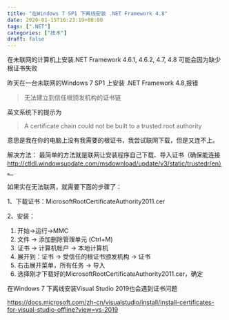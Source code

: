 ```yaml
---
title: "在Windows 7 SP1 下离线安装 .NET Framework 4.8"
date: 2020-01-15T16:23:19+08:00
tags: [".NET"]
categories: ["技术"]
draft: false
---
```

在未联网的计算机上安装.NET Framework 4.6.1, 4.6.2, 4.7, 4.8 可能会因为缺少根证书失败<!--more-->

昨天在一台未联网的Windows 7 SP1 上安装 .NET Framework 4.8,报错

>无法建立到信任根颁发机构的证书链

英文系统下的提示为

>A certificate chain could not be built to a trusted root authority

意思是我在你的电脑上没有我需要的根证书，我尝试联网下载，但是又连不上。

解决方法： 最简单的方法就是联网让安装程序自己下载、导入证书（确保能连接 http://ctldl.windowsupdate.com/msdownload/update/v3/static/trustedr/en）。

如果实在无法联网，就需要下面的步骤了：

1、下载证书：MicrosoftRootCertificateAuthority2011.cer

2、安装：

  1. 开始→运行→MMC
  2. 文件 → 添加删除管理单元 (Ctrl+M)
  3. 证书 → 计算机帐户 -> 本地计算机
  4. 展开到：证书 → 受信任的根证书颁发机构 → 证书
  5. 右击展开菜单，所有任务 → 导入
  6. 选择刚才下载好的MicrosoftRootCertificateAuthority2011.cer，确定

在Windows 7 下离线安装Visual Studio 2019也会遇到证书问题

https://docs.microsoft.com/zh-cn/visualstudio/install/install-certificates-for-visual-studio-offline?view=vs-2019
